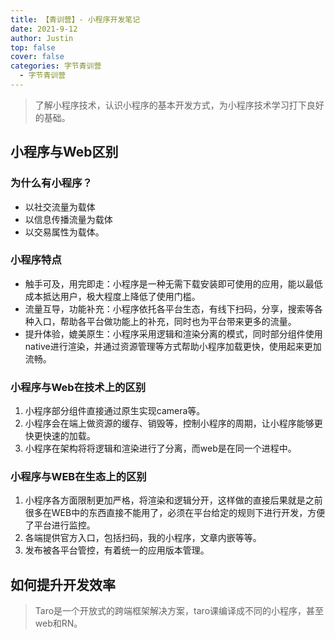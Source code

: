 ```yaml
---
title: 【青训营】- 小程序开发笔记
date: 2021-9-12
author: Justin
top: false
cover: false
categories: 字节青训营
  - 字节青训营
---
```

>了解小程序技术，认识小程序的基本开发方式，为小程序技术学习打下良好的基础。

## 小程序与Web区别
### 为什么有小程序？
* 以社交流量为载体
* 以信息传播流量为载体
* 以交易属性为载体。

### 小程序特点
* 触手可及，用完即走：小程序是一种无需下载安装即可使用的应用，能以最低成本抵达用户，极大程度上降低了使用门槛。
* 流量互导，功能补充：小程序依托各平台生态，有线下扫码，分享，搜索等各种入口，帮助各平台做功能上的补充，同时也为平台带来更多的流量。
* 提升体验，媲美原生：小程序采用逻辑和渲染分离的模式，同时部分组件使用native进行渲染，并通过资源管理等方式帮助小程序加载更快，使用起来更加流畅。

### 小程序与Web在技术上的区别
1. 小程序部分组件直接通过原生实现camera等。
2. 小程序会在端上做资源的缓存、销毁等，控制小程序的周期，让小程序能够更快更快速的加载。
3. 小程序在架构将将逻辑和渲染进行了分离，而web是在同一个进程中。

### 小程序与WEB在生态上的区别
1. 小程序各方面限制更加严格，将渲染和逻辑分开，这样做的直接后果就是之前很多在WEB中的东西直接不能用了，必须在平台给定的规则下进行开发，方便了平台进行监控。
2. 各端提供官方入口，包括扫码，我的小程序，文章内嵌等等。
3. 发布被各平台管控，有着统一的应用版本管理。

## 如何提升开发效率
>Taro是一个开放式的跨端框架解决方案，taro课编译成不同的小程序，甚至web和RN。




